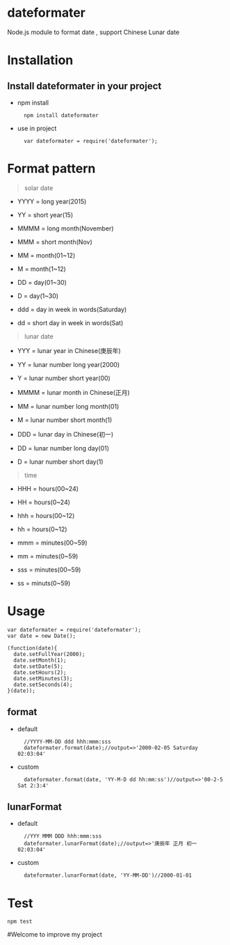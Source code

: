 dateformater
=====
Node.js module to format date , support Chinese Lunar date

Installation
====
Install dateformater in your project
----

* npm install

        npm install dateformater  
* use in project

        var dateformater = require('dateformater');

Format pattern
===
>solar date

* YYYY = long year(2015)  

* YY = short year(15)  

* MMMM = long month(November)  

* MMM = short month(Nov)  

* MM = month(01~12)  
 
* M = month(1~12)  
 
* DD = day(01~30)  
 
* D = day(1~30)  
 
* ddd = day in week in words(Saturday)  

* dd = short day in week in words(Sat)

>lunar date  

* YYY = lunar year in Chinese(庚辰年)

* YY = lunar number long year(2000)

* Y = lunar number short year(00)

* MMMM = lunar month in Chinese(正月)

* MM = lunar number long month(01)

* M = lunar number short month(1)

* DDD = lunar day in Chinese(初一)

* DD = lunar number long day(01)

* D = lunar number short day(1)

>time

* HHH = hours(00~24)

* HH = hours(0~24)

* hhh = hours(00~12)

* hh = hours(0~12)

* mmm = minutes(00~59)

* mm = minutes(0~59)

* sss = minutes(00~59)

* ss = minuts(0~59)



Usage
======

    var dateformater = require('dateformater');
    var date = new Date();
    
    (function(date){
      date.setFullYear(2000);
      date.setMonth(1);
      date.setDate(5);
      date.setHours(2);
      date.setMinutes(3);
      date.setSeconds(4);	
    }(date));
  
format
----

* default

        //YYYY-MM-DD ddd hhh:mmm:sss
        dateformater.format(date);//output=>'2000-02-05 Saturday 02:03:04'

* custom

        dateformater.format(date, 'YY-M-D dd hh:mm:ss')//output=>'00-2-5 Sat 2:3:4'  

lunarFormat
-----

* default

        //YYY MMM DDD hhh:mmm:sss
        dateformater.lunarFormat(date);//output=>'庚辰年 正月 初一 02:03:04'

* custom

        dateformater.lunarFormat(date, 'YY-MM-DD')//2000-01-01

Test
=====
    npm test
#Welcome to improve my project
